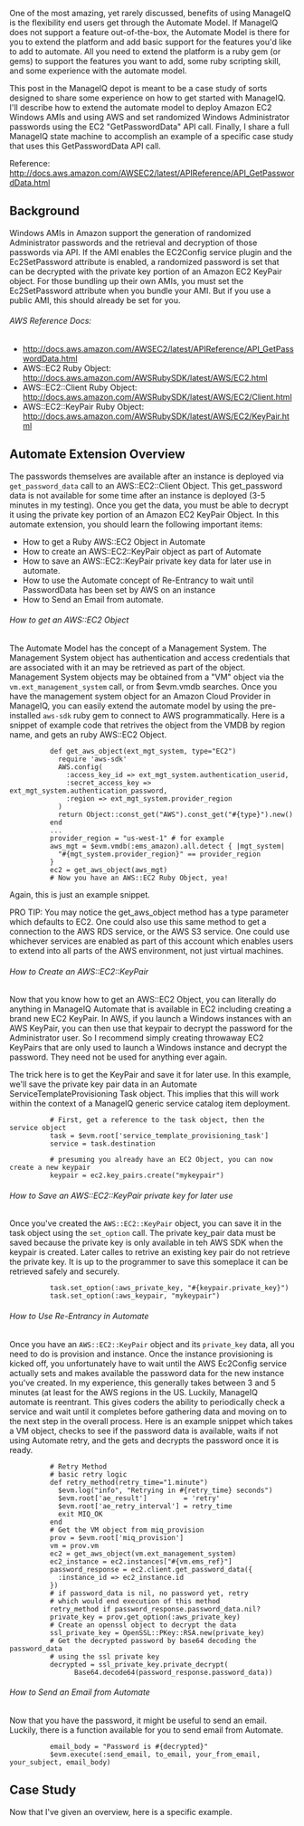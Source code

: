 
One of the most amazing, yet rarely discussed, benefits of using ManageIQ is the flexibility end users get through the Automate Model.  If ManageIQ does not support a feature out-of-the-box, the Automate Model is there for you to extend the platform and add basic support for the features you'd like to add to automate.  All you need to extend the platform is a ruby gem (or gems) to support the features you want to add, some ruby scripting skill, and some experience with the automate model.

This post in the ManageIQ depot is meant to be a case study of sorts designed to share some experience on how to get started with ManageIQ.  I'll describe how to extend the automate model to deploy Amazon EC2 Windows AMIs and using AWS and set randomized Windows Administrator passwords using the EC2 "GetPasswordData" API call.  Finally, I share a full ManageIQ state machine to accomplish an example of a specific case study that uses this GetPasswordData API call.

Reference: http://docs.aws.amazon.com/AWSEC2/latest/APIReference/API_GetPasswordData.html

Background
----------
Windows AMIs in Amazon support the generation of randomized Administrator passwords and the retrieval and decryption of those passwords via API.  If the AMI enables the EC2Config service plugin and the Ec2SetPassword attribute is enabled, a randomized password is set that can be decrypted with the private key portion of an Amazon EC2 KeyPair object.  For those bundling up their own AMIs, you must set the Ec2SetPassword attribute when you bundle your AMI.  But if you use a public AMI, this should already be set for you.


###### AWS Reference Docs:
- http://docs.aws.amazon.com/AWSEC2/latest/APIReference/API_GetPasswordData.html
- AWS::EC2 Ruby Object: http://docs.aws.amazon.com/AWSRubySDK/latest/AWS/EC2.html
- AWS::EC2::Client Ruby Object: http://docs.aws.amazon.com/AWSRubySDK/latest/AWS/EC2/Client.html
- AWS::EC2::KeyPair Ruby Object: http://docs.aws.amazon.com/AWSRubySDK/latest/AWS/EC2/KeyPair.html


Automate Extension Overview
---------------------------
The passwords themselves are available after an instance is deployed via ```get_password_data``` call to an AWS::EC2::Client Object.  This get_password data is not available for some time after an instance is deployed (3-5 minutes in my testing).  Once you get the data, you must be able to decrypt it using the private key portion of an Amazon EC2 KeyPair Object. In this automate extension, you should learn the following important items:

- How to get a Ruby AWS::EC2 Object in Automate
- How to create an AWS::EC2::KeyPair object as part of Automate
- How to save an AWS::EC2::KeyPair private key data for later use in automate.
- How to use the Automate concept of Re-Entrancy to wait until PasswordData has been set by AWS on an instance
- How to Send an Email from automate.



###### How to get an AWS::EC2 Object

The Automate Model has the concept of a Management System.  The Management System object has authentication and access credentials that are associated with it an may be retrieved as part of the object.  Management System objects may be obtained from a "VM" object via the `vm.ext_management_system` call, or from $evm.vmdb searches.  Once you have the management system object for an Amazon Cloud Provider in ManageIQ, you can easily extend the automate model by using the pre-installed `aws-sdk` ruby gem to connect to AWS programmatically.  Here is a snippet of example code that retrives the object from the VMDB by region name, and gets an ruby AWS::EC2 Object.
```
          def get_aws_object(ext_mgt_system, type="EC2")
            require 'aws-sdk'
            AWS.config(
              :access_key_id => ext_mgt_system.authentication_userid,
              :secret_access_key => ext_mgt_system.authentication_password,
              :region => ext_mgt_system.provider_region
            )
            return Object::const_get("AWS").const_get("#{type}").new()
          end
          ...
          provider_region = "us-west-1" # for example
          aws_mgt = $evm.vmdb(:ems_amazon).all.detect { |mgt_system|
            "#{mgt_system.provider_region}" == provider_region
          }
          ec2 = get_aws_object(aws_mgt)
          # Now you have an AWS::EC2 Ruby Object, yea!
```
Again, this is just an example snippet.

PRO TIP: You may notice the get_aws_object method has a type parameter which defaults to EC2.  One could also use this same method to get a connection to the AWS RDS service, or the AWS S3 service.  One could use whichever services are enabled as part of this account which enables users to extend into all parts of the AWS environment, not just virtual machines.
	

###### How to Create an AWS::EC2::KeyPair

Now that you know how to get an AWS::EC2 Object, you can literally do anything in ManageIQ Automate that is available in EC2 including creating a brand new EC2 KeyPair.  In AWS, if you launch a Windows instances with an AWS KeyPair, you can then use that keypair to decrypt the password for the Administrator user.  So I recommend simply creating throwaway EC2 KeyPairs that are only used to launch a Windows instance and decrypt the password.  They need not be used for anything ever again.

The trick here is to get the KeyPair and save it for later use.  In this example, we'll save the private key pair data in an Automate ServiceTemplateProvisioning Task object.  This implies that this will work within the context of a ManageIQ generic service catalog item deployment.
```
          # First, get a reference to the task object, then the service object
          task = $evm.root['service_template_provisioning_task']
          service = task.destination

          # presuming you already have an EC2 Object, you can now create a new keypair
          keypair = ec2.key_pairs.create("mykeypair")
```
###### How to Save an AWS::EC2::KeyPair private key for later use

Once you've created the `AWS::EC2::KeyPair` object, you can save it in the task object using the `set_option` call.  The private key_pair data must be saved because the private key is only available in teh AWS SDK when the keypair is created.  Later calles to retrive an existing key pair do not retrieve the private key.  It is up to the programmer to save this someplace it can be retrieved safely and securely.
```
          task.set_option(:aws_private_key, "#{keypair.private_key}")
          task.set_option(:aws_keypair, "mykeypair")
```

###### How to Use Re-Entrancy in Automate

Once you have an `AWS::EC2::KeyPair` object and its `private_key` data, all you need to do is provision and instance.  Once the instance provisioning is kicked off, you unfortunately have to wait until the AWS Ec2Config service actually sets and makes available the password data for the new instance you've created.  In my experience, this generally takes between 3 and 5 minutes (at least for the AWS regions in the US.  Luckily, ManageIQ automate is reentrant.  This gives coders the ability to periodically check a service and wait until it completes before gathering data and moving on to the next step in the overall process.  Here is an example snippet which takes a VM object, checks to see if the password data is available, waits if not using Automate retry, and the gets and decrypts the password once it is ready.
```
          # Retry Method
          # basic retry logic
          def retry_method(retry_time="1.minute")
            $evm.log("info", "Retrying in #{retry_time} seconds")
            $evm.root['ae_result']         = 'retry'
            $evm.root['ae_retry_interval'] = retry_time
            exit MIQ_OK
          end
          # Get the VM object from miq_provision
          prov = $evm.root['miq_provision']
          vm = prov.vm
          ec2 = get_aws_object(vm.ext_management_system)
          ec2_instance = ec2.instances["#{vm.ems_ref}"]
          password_response = ec2.client.get_password_data({
            :instance_id => ec2_instance.id
          })
          # if password_data is nil, no password yet, retry
          # which would end execution of this method
          retry_method if password_response.password_data.nil?
          private_key = prov.get_option(:aws_private_key)
          # Create an openssl object to decrypt the data
          ssl_private_key = OpenSSL::PKey::RSA.new(private_key)
          # Get the decrypted password by base64 decoding the password_data
          # using the ssl private key
          decrypted = ssl_private_key.private_decrypt(
                Base64.decode64(password_response.password_data))
```
         
###### How to Send an Email from Automate

Now that you have the password, it might be useful to send an email.  Luckily, there is a function available for you to send email from Automate.
```
          email_body = "Password is #{decrypted}"
          $evm.execute(:send_email, to_email, your_from_email, your_subject, email_body)
```


Case Study
----------

Now that I've given an overview, here is a specific example.  


